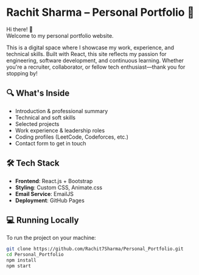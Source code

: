 # Rachit Sharma – Personal Portfolio 🚀

Hi there! 👋  
Welcome to my personal portfolio website.

This is a digital space where I showcase my work, experience, and technical skills. Built with React, this site reflects my passion for engineering, software development, and continuous learning. Whether you're a recruiter, collaborator, or fellow tech enthusiast—thank you for stopping by!

## 🔍 What's Inside

- Introduction & professional summary  
- Technical and soft skills  
- Selected projects  
- Work experience & leadership roles  
- Coding profiles (LeetCode, Codeforces, etc.)  
- Contact form to get in touch  

## 🛠️ Tech Stack

- **Frontend**: React.js + Bootstrap  
- **Styling**: Custom CSS, Animate.css  
- **Email Service**: EmailJS  
- **Deployment**: GitHub Pages  

## 💻 Running Locally

To run the project on your machine:

```bash
git clone https://github.com/Rachit7Sharma/Personal_Portfolio.git
cd Personal_Portfolio
npm install
npm start


